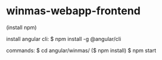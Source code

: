 # winmas-webapp-frontend

(install npm)

install angular cli: 
$ npm install -g @angular/cli

commands:
$ cd angular/winmas/
($ npm install)
$ npm start